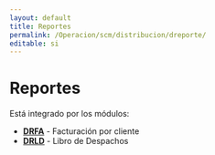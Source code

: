 ```yaml
---
layout: default
title: Reportes
permalink: /Operacion/scm/distribucion/dreporte/
editable: si
---
```


# Reportes

Está integrado por los módulos:

* [**DRFA**](http://docs.oasiscom.com/Operacion/scm/distribucion/dreporte/drfa) - Facturación por cliente
* [**DRLD**](http://docs.oasiscom.com/Operacion/scm/distribucion/dreporte/drld) - Libro de Despachos
